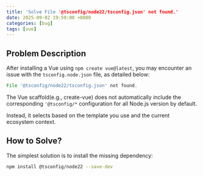 ```yaml
---
title: 'Solve File '@tsconfig/node22/tsconfig.json' not found.'
date: 2025-09-02 19:59:00 +0800
categories: [bug]
tags: [vue]
---
```


## Problem Description

After installing a Vue using `npm create vue@latest`, you may encounter an issue with the `tsconfig.node.json` file, as detailed below:

```js
File '@tsconfig/node22/tsconfig.json' not found.
```

The Vue scaffold(e.g., create-vue) does not automatically include the corresponding `'@tsconfig/*` configuration for all Node.js version by default.

Instead, it selects based on the template you use and the current ecosystem context.

## How to Solve?

The simplest solution is to install the missing dependency:

```bash
npm install @tsconfig/node22 --save-dev
```
